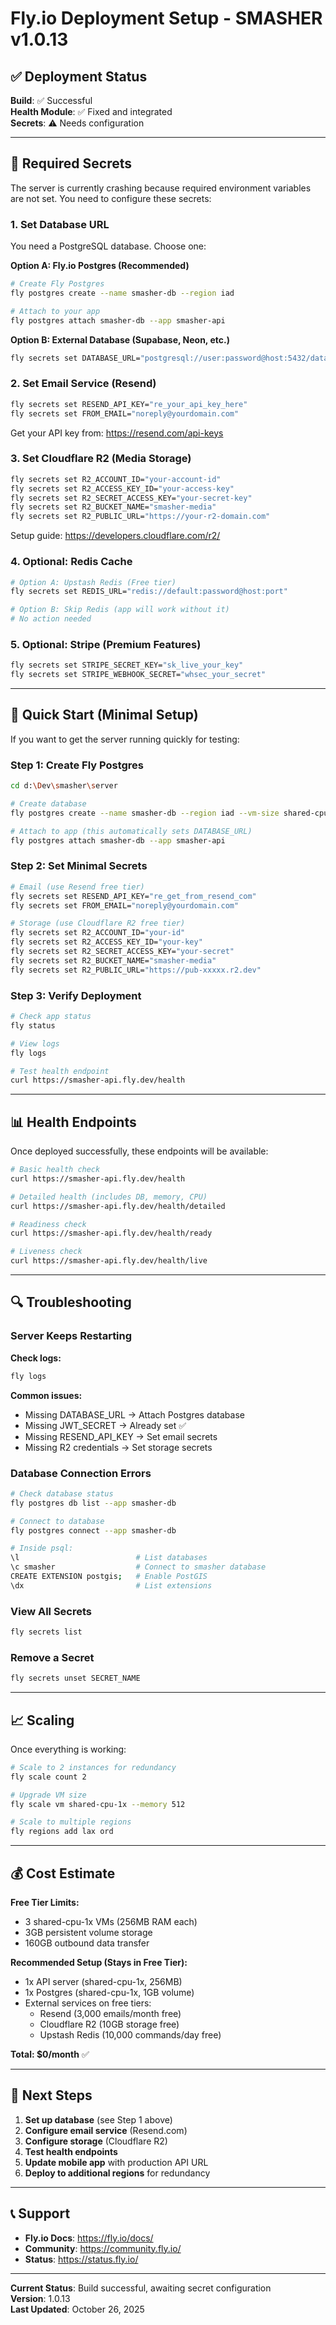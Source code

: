 # Fly.io Deployment Setup - SMASHER v1.0.13

## ✅ Deployment Status

**Build**: ✅ Successful  
**Health Module**: ✅ Fixed and integrated  
**Secrets**: ⚠️ Needs configuration

---

## 🔧 Required Secrets

The server is currently crashing because required environment variables are not set. You need to configure these secrets:

### 1. Set Database URL

You need a PostgreSQL database. Choose one:

**Option A: Fly.io Postgres (Recommended)**
```bash
# Create Fly Postgres
fly postgres create --name smasher-db --region iad

# Attach to your app
fly postgres attach smasher-db --app smasher-api
```

**Option B: External Database (Supabase, Neon, etc.)**
```bash
fly secrets set DATABASE_URL="postgresql://user:password@host:5432/database?sslmode=require"
```

### 2. Set Email Service (Resend)

```bash
fly secrets set RESEND_API_KEY="re_your_api_key_here"
fly secrets set FROM_EMAIL="noreply@yourdomain.com"
```

Get your API key from: https://resend.com/api-keys

### 3. Set Cloudflare R2 (Media Storage)

```bash
fly secrets set R2_ACCOUNT_ID="your-account-id"
fly secrets set R2_ACCESS_KEY_ID="your-access-key"
fly secrets set R2_SECRET_ACCESS_KEY="your-secret-key"
fly secrets set R2_BUCKET_NAME="smasher-media"
fly secrets set R2_PUBLIC_URL="https://your-r2-domain.com"
```

Setup guide: https://developers.cloudflare.com/r2/

### 4. Optional: Redis Cache

```bash
# Option A: Upstash Redis (Free tier)
fly secrets set REDIS_URL="redis://default:password@host:port"

# Option B: Skip Redis (app will work without it)
# No action needed
```

### 5. Optional: Stripe (Premium Features)

```bash
fly secrets set STRIPE_SECRET_KEY="sk_live_your_key"
fly secrets set STRIPE_WEBHOOK_SECRET="whsec_your_secret"
```

---

## 🚀 Quick Start (Minimal Setup)

If you want to get the server running quickly for testing:

### Step 1: Create Fly Postgres

```bash
cd d:\Dev\smasher\server

# Create database
fly postgres create --name smasher-db --region iad --vm-size shared-cpu-1x --volume-size 1

# Attach to app (this automatically sets DATABASE_URL)
fly postgres attach smasher-db --app smasher-api
```

### Step 2: Set Minimal Secrets

```bash
# Email (use Resend free tier)
fly secrets set RESEND_API_KEY="re_get_from_resend_com"
fly secrets set FROM_EMAIL="noreply@yourdomain.com"

# Storage (use Cloudflare R2 free tier)
fly secrets set R2_ACCOUNT_ID="your-id"
fly secrets set R2_ACCESS_KEY_ID="your-key"
fly secrets set R2_SECRET_ACCESS_KEY="your-secret"
fly secrets set R2_BUCKET_NAME="smasher-media"
fly secrets set R2_PUBLIC_URL="https://pub-xxxxx.r2.dev"
```

### Step 3: Verify Deployment

```bash
# Check app status
fly status

# View logs
fly logs

# Test health endpoint
curl https://smasher-api.fly.dev/health
```

---

## 📊 Health Endpoints

Once deployed successfully, these endpoints will be available:

```bash
# Basic health check
curl https://smasher-api.fly.dev/health

# Detailed health (includes DB, memory, CPU)
curl https://smasher-api.fly.dev/health/detailed

# Readiness check
curl https://smasher-api.fly.dev/health/ready

# Liveness check
curl https://smasher-api.fly.dev/health/live
```

---

## 🔍 Troubleshooting

### Server Keeps Restarting

**Check logs:**
```bash
fly logs
```

**Common issues:**
- Missing DATABASE_URL → Attach Postgres database
- Missing JWT_SECRET → Already set ✅
- Missing RESEND_API_KEY → Set email secrets
- Missing R2 credentials → Set storage secrets

### Database Connection Errors

```bash
# Check database status
fly postgres db list --app smasher-db

# Connect to database
fly postgres connect --app smasher-db

# Inside psql:
\l                          # List databases
\c smasher                  # Connect to smasher database
CREATE EXTENSION postgis;   # Enable PostGIS
\dx                         # List extensions
```

### View All Secrets

```bash
fly secrets list
```

### Remove a Secret

```bash
fly secrets unset SECRET_NAME
```

---

## 📈 Scaling

Once everything is working:

```bash
# Scale to 2 instances for redundancy
fly scale count 2

# Upgrade VM size
fly scale vm shared-cpu-1x --memory 512

# Scale to multiple regions
fly regions add lax ord
```

---

## 💰 Cost Estimate

**Free Tier Limits:**
- 3 shared-cpu-1x VMs (256MB RAM each)
- 3GB persistent volume storage
- 160GB outbound data transfer

**Recommended Setup (Stays in Free Tier):**
- 1x API server (shared-cpu-1x, 256MB)
- 1x Postgres (shared-cpu-1x, 1GB volume)
- External services on free tiers:
  - Resend (3,000 emails/month free)
  - Cloudflare R2 (10GB storage free)
  - Upstash Redis (10,000 commands/day free)

**Total: $0/month** ✅

---

## 🎯 Next Steps

1. **Set up database** (see Step 1 above)
2. **Configure email service** (Resend.com)
3. **Configure storage** (Cloudflare R2)
4. **Test health endpoints**
5. **Update mobile app** with production API URL
6. **Deploy to additional regions** for redundancy

---

## 📞 Support

- **Fly.io Docs**: https://fly.io/docs/
- **Community**: https://community.fly.io/
- **Status**: https://status.fly.io/

---

**Current Status**: Build successful, awaiting secret configuration  
**Version**: 1.0.13  
**Last Updated**: October 26, 2025
